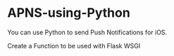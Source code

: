# APNS-using-Python
You can use Python to send Push Notifications for iOS. 

Create a Function to be used with Flask WSGI
